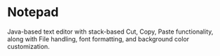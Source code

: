 # Notepad
Java-based text editor with stack-based Cut, Copy, Paste functionality, along with File handling, font formatting, and background color customization.
